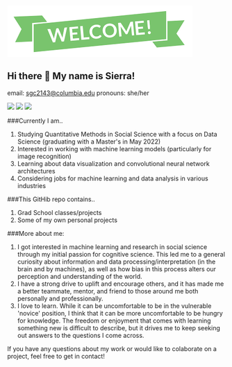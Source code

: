 ![This is an image](https://github.com/s-cheung/s-cheung/blob/main/Header.png)
## Hi there 👋 My name is Sierra!
email: sgc2143@columbia.edu
pronouns: she/her


![](https://img.shields.io/badge/Code-R-ff69b4)
![](https://img.shields.io/badge/Code-Python-ff69b4)
![](https://img.shields.io/badge/OS-Mac-ff69b4)

###Currently I am..
1. Studying Quantitative Methods in Social Science with a focus on Data Science (graduating with a Master's in May 2022)
2. Interested in working with machine learning models (particularly for image recognition)
3. Learning about data visualization and convolutional neural network architectures
4. Considering jobs for machine learning and data analysis in various industries

###This GitHib repo contains..
1. Grad School classes/projects
2. Some of my own personal projects


###More about me: 
1. I got interested in machine learning and research in social science through my initial passion for cognitive science. This led me to a general curiosity about information and data processing/interpretation (in the brain and by machines), as well as how bias in this process alters our perception and understanding of the world.
2. I have a strong drive to uplift and encourage others, and it has made me a better teammate, mentor, and friend to those around me both personally and professionally.
3. I love to learn. While it can be uncomfortable to be in the vulnerable 'novice' position, I think that it can be more uncomfortable to be hungry for knowledge. The freedom or enjoyment that comes with learning something new is difficult to describe, but it drives me to keep seeking out answers to the questions I come across.

If you have any questions about my work or would like to colaborate on a project, feel free to get in contact!

<!--
**s-cheung/s-cheung** is a ✨ _special_ ✨ repository because its `README.md` (this file) appears on your GitHub profile.

Here are some ideas to get you started:

- 🔭 I’m currently working on ...
- 🌱 I’m currently learning ...
- 👯 I’m looking to collaborate on ...
- 🤔 I’m looking for help with ...
- 💬 Ask me about ...
- 📫 How to reach me: ...
- 😄 Pronouns: ...
- ⚡ Fun fact: ...
-->
